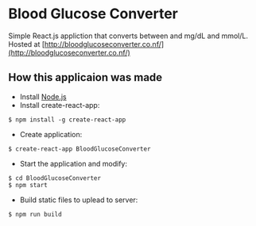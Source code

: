 # Blood Glucose Converter

Simple React.js appliction that converts between and mg/dL and mmol/L. Hosted at [http://bloodglucoseconverter.co.nf/](http://bloodglucoseconverter.co.nf/)

## How this applicaion was made

- Install [Node.js](https://nodejs.org)
- Install create-react-app: 
```console
$ npm install -g create-react-app
```
- Create application:
```console
$ create-react-app BloodGlucoseConverter
```
- Start the application and modify:
```console
$ cd BloodGlucoseConverter
$ npm start
```
- Build static files to uplead to server:
```console
$ npm run build
```

